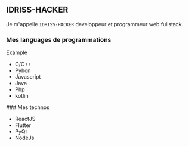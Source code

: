 ## IDRISS-HACKER
Je m'appelle `IDRISS-HACKER` developpeur et programmeur web fullstack.
### Mes languages de programmations
Example
<ul>
  <li>C/C++</li>
 <li>Pyhon</li>
 <li>Javascript</li>
 <li>Java</li>
 <li>Php</li>
<li>kotlin</li>
 </ul>
### Mes technos
<ul>
<li>ReactJS</li>
<li>Flutter</li>
<li>PyQt</li>
<li>NodeJs</li>
</ul>
